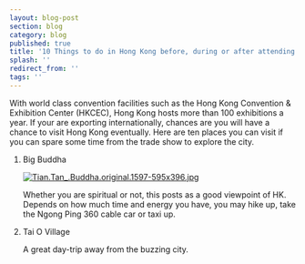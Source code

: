 ```yaml
---
layout: blog-post
section: blog
category: blog
published: true
title: '10 Things to do in Hong Kong before, during or after attending an exhibition'
splash: ''
redirect_from: ''
tags: ''
---
```

With world class convention facilities such as the Hong Kong Convention & Exhibition Center (HKCEC), Hong Kong hosts more than 100 exhibitions a year. If your are exporting internationally, chances are you will have a chance to visit Hong Kong eventually. Here are ten places you can visit if you can spare some time from the trade show to explore the city.

1. Big Buddha

   [![Tian.Tan_.Buddha.original.1597-595x396.jpg]({{site.baseurl}}/media/Tian.Tan_.Buddha.original.1597-595x396.jpg)](http://www.discoverhongkong.com/eng/see-do/culture-heritage/chinese-temples/big-buddha-and-po-lin-monastery.jsp)

   Whether you are spiritual or not, this posts as a good viewpoint of HK. Depends on how much time and energy you have, you may hike up, take the Ngong Ping 360 cable car or taxi up.

2. Tai O Village

   A great day-trip away from the buzzing city.
